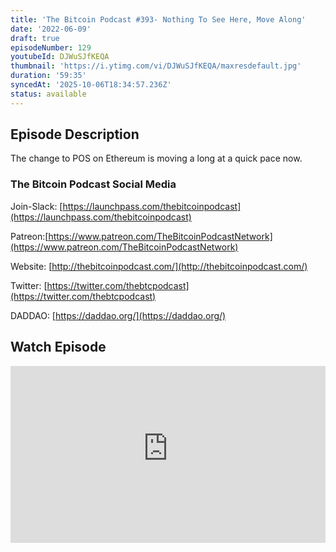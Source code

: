 ```yaml
---
title: 'The Bitcoin Podcast #393- Nothing To See Here, Move Along'
date: '2022-06-09'
draft: true
episodeNumber: 129
youtubeId: DJWuSJfKEQA
thumbnail: 'https://i.ytimg.com/vi/DJWuSJfKEQA/maxresdefault.jpg'
duration: '59:35'
syncedAt: '2025-10-06T18:34:57.236Z'
status: available
---
```

## Episode Description

The change to POS on Ethereum is moving a long at a quick pace now.   
  
### The Bitcoin Podcast Social Media ###  
  
Join-Slack: [https://launchpass.com/thebitcoinpodcast](https://launchpass.com/thebitcoinpodcast)  
Patreon:[https://www.patreon.com/TheBitcoinPodcastNetwork](https://www.patreon.com/TheBitcoinPodcastNetwork)  
Website: [http://thebitcoinpodcast.com/](http://thebitcoinpodcast.com/)  
Twitter: [https://twitter.com/thebtcpodcast](https://twitter.com/thebtcpodcast)  
DADDAO: [https://daddao.org/](https://daddao.org/)

## Watch Episode

<div style="position: relative; padding-bottom: 56.25%; height: 0; overflow: hidden;">
  <iframe
    src="https://www.youtube-nocookie.com/embed/DJWuSJfKEQA"
    style="position: absolute; top: 0; left: 0; width: 100%; height: 100%;"
    frameborder="0"
    allow="accelerometer; autoplay; clipboard-write; encrypted-media; gyroscope; picture-in-picture"
    allowfullscreen
  ></iframe>
</div>


